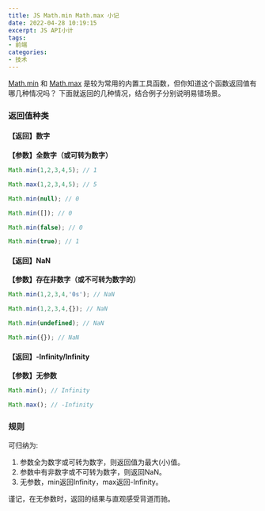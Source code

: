 ```yaml
---
title: JS Math.min Math.max 小记
date: 2022-04-28 10:19:15
excerpt: JS API小计
tags:
- 前端
categories:
- 技术
---
```


<!--more-->
[Math.min](https://developer.mozilla.org/zh-CN/docs/Web/JavaScript/Reference/Global_Objects/Math/min) 和 [Math.max](https://developer.mozilla.org/zh-CN/docs/Web/JavaScript/Reference/Global_Objects/Math/max) 是较为常用的内置工具函数，但你知道这个函数返回值有哪几种情况吗？ 下面就返回的几种情况，结合例子分别说明易错场景。

### 返回值种类
#### 【返回】数字
**【参数】全数字（或可转为数字）**
``` js
Math.min(1,2,3,4,5); // 1

Math.max(1,2,3,4,5); // 5

Math.min(null); // 0

Math.min([]); // 0

Math.min(false); // 0

Math.min(true); // 1
```

#### 【返回】NaN
**【参数】存在非数字（或不可转为数字的）**
``` js
Math.min(1,2,3,4,'0s'); // NaN

Math.min(1,2,3,4,{}); // NaN

Math.min(undefined); // NaN

Math.min({}); // NaN
```

#### 【返回】-Infinity/Infinity
**【参数】无参数**
``` js
Math.min(); // Infinity

Math.max(); // -Infinity
```

### 规则
可归纳为:  

1. 参数全为数字或可转为数字，则返回值为最大(小)值。  
1. 参数中有非数字或不可转为数字，则返回NaN。  
1. 无参数，min返回Infinity，max返回-Infinity。

谨记，在无参数时，返回的结果与直观感受背道而驰。
